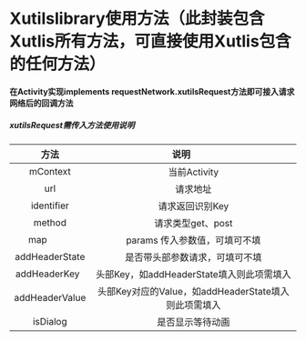 # Xutilslibrary使用方法（此封装包含Xutlis所有方法，可直接使用Xutlis包含的任何方法）

#### 在Activity实现implements requestNetwork.xutilsRequest方法即可接入请求网络后的回调方法
##### xutilsRequest需传入方法使用说明
| 方法            | 说明           |
|:-------------: |:-------------:|
| mContext       | 当前Activity                                       |
| url            | 请求地址                                           |
| identifier     | 请求返回识别Key                                    |
| method         | 请求类型get、post                                  |
| map            | params 传入参数值，可填可不填                       |
| addHeaderState | 是否带头部参数请求，可填可不填                       |
| addHeaderKey   | 头部Key，如addHeaderState填入则此项需填入           |
| addHeaderValue | 头部Key对应的Value，如addHeaderState填入则此项需填入 |
| isDialog       | 是否显示等待动画                                   |

